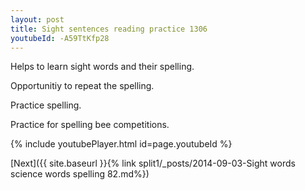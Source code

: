 ```yaml
---
layout: post
title: Sight sentences reading practice 1306
youtubeId: -A59TtKfp28
---
```

 
 
Helps to learn sight words and their spelling.

Opportunitiy to repeat the spelling. 

Practice spelling. 
 
Practice for spelling bee competitions. 
 
{% include youtubePlayer.html id=page.youtubeId %}
 
 

[Next]({{ site.baseurl }}{% link  split1/_posts/2014-09-03-Sight words science words spelling 82.md%})
 

